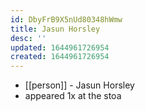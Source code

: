 ```yaml
---
id: DbyFrB9X5nUd80348hWmw
title: Jasun Horsley
desc: ''
updated: 1644961726954
created: 1644961726954
---
```



- [[person]] - Jasun Horsley
- appeared 1x at the stoa

